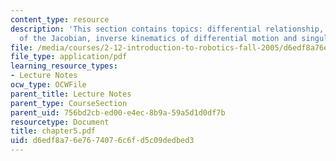 ```yaml
---
content_type: resource
description: 'This section contains topics: differential relationship, properties
  of the Jacobian, inverse kinematics of differential motion and singularity and redundancy.'
file: /media/courses/2-12-introduction-to-robotics-fall-2005/d6edf8a76e7674076c6fd5c09dedbed3_chapter5.pdf
file_type: application/pdf
learning_resource_types:
- Lecture Notes
ocw_type: OCWFile
parent_title: Lecture Notes
parent_type: CourseSection
parent_uid: 756bd2cb-ed00-e4ec-8b9a-59a5d1d0df7b
resourcetype: Document
title: chapter5.pdf
uid: d6edf8a7-6e76-7407-6c6f-d5c09dedbed3
---
```

